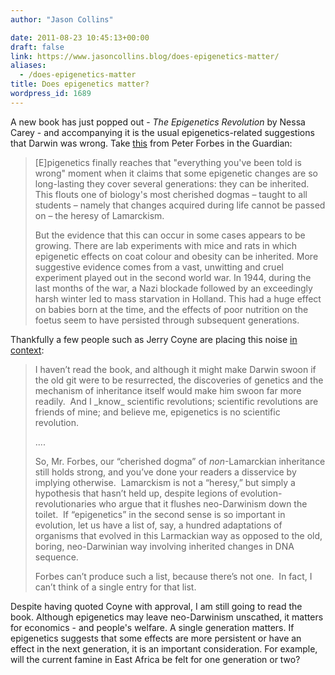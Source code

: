 ```yaml
---
author: "Jason Collins"

date: 2011-08-23 10:45:13+00:00
draft: false
link: https://www.jasoncollins.blog/does-epigenetics-matter/
aliases:
  - /does-epigenetics-matter
title: Does epigenetics matter?
wordpress_id: 1689
---
```


A new book has just popped out - *The Epigenetics Revolution* by Nessa Carey - and accompanying it is the usual epigenetics-related suggestions that Darwin was wrong. Take [this](http://www.guardian.co.uk/books/2011/aug/19/epigenetics-revolution-nessa-carey-review) from Peter Forbes in the Guardian:


<blockquote>[E]pigenetics finally reaches that "everything you've been told is wrong" moment when it claims that some epigenetic changes are so long-lasting they cover several generations: they can be inherited. This flouts one of biology's most cherished dogmas – taught to all students – namely that changes acquired during life cannot be passed on – the heresy of Lamarckism.

But the evidence that this can occur in some cases appears to be growing. There are lab experiments with mice and rats in which epigenetic effects on coat colour and obesity can be inherited. More suggestive evidence comes from a vast, unwitting and cruel experiment played out in the second world war. In 1944, during the last months of the war, a Nazi blockade followed by an exceedingly harsh winter led to mass starvation in Holland. This had a huge effect on babies born at the time, and the effects of poor nutrition on the foetus seem to have persisted through subsequent generations.</blockquote>


Thankfully a few people such as Jerry Coyne are placing this noise [in context](http://whyevolutionistrue.wordpress.com/2011/08/21/is-epigenetics-a-revolution-in-evolution/):


<blockquote>I haven’t read the book, and although it might make Darwin swoon if the old git were to be resurrected, the discoveries of genetics and the mechanism of inheritance itself would make him swoon far more readily.  And I _know_ scientific revolutions; scientific revolutions are friends of mine; and believe me, epigenetics is no scientific revolution.

....

So, Mr. Forbes, our “cherished dogma” of _non_-Lamarckian inheritance still holds strong, and you’ve done your readers a disservice by implying otherwise.  Lamarckism is not a “heresy,” but simply a hypothesis that hasn’t held up, despite legions of evolution-revolutionaries who argue that it flushes neo-Darwinism down the toilet.  If “epigenetics” in the second sense is so important in evolution, let us have a list of, say, a hundred adaptations of organisms that evolved in this Larmackian way as opposed to the old, boring, neo-Darwinian way involving inherited changes in DNA sequence.

Forbes can’t produce such a list, because there’s not one.  In fact, I can’t think of a single entry for that list.</blockquote>


Despite having quoted Coyne with approval, I am still going to read the book. Although epigenetics may leave neo-Darwinism unscathed, it matters for economics - and people's welfare. A single generation matters. If epigenetics suggests that some effects are more persistent or have an effect in the next generation, it is an important consideration. For example, will the current famine in East Africa be felt for one generation or two?